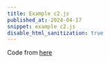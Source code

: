 ```yaml
---
title: Example c2.js
published_at: 2024-04-17
snippet: example c2.js
disable_html_sanitization: true
---
```


<script src="/scripts/c2.min.js"></script>
<script src="/scripts/p5.js"></script>

<canvas id="c2"/>

Code from [here](https://github.com/ren-yuan/c2.js/blob/main/examples/Delaunay.js)

<script>
//created by Ren Yuan

const renderer = new c2.Renderer(document.getElementById('c2'));
resize();

renderer.background('#cccccc');
let random = new c2.Random();


class Agent extends c2.Point {
    constructor() {
        let x = random.next(renderer.width);
        let y = random.next(renderer.height);
        super(x, y);

        this.vx = random.next(-2, 2);
        this.vy = random.next(-2, 2);
    }

    update() {
        this.x += this.vx;
        this.y += this.vy;

        if (this.x < 0) {
            this.x = 0;
            this.vx *= -1;
        } else if (this.x > renderer.width) {
            this.x = renderer.width;
            this.vx *= -1;
        }
        if (this.y < 0) {
            this.y = 0;
            this.vy *= -1;
        } else if (this.y > renderer.height) {
            this.y = renderer.height;
            this.vy *= -1;
        }
    }

    display() {
        renderer.stroke('#333333');
        renderer.lineWidth(5);
        renderer.point(this.x, this.y);
    }
}

let agents = new Array(20);
for (let i = 0; i < agents.length; i++) agents[i] = new Agent();


renderer.draw(() => {
    renderer.clear();

    let delaunay = new c2.Delaunay();
    delaunay.compute(agents);
    let vertices = delaunay.vertices;
    let edges = delaunay.edges;
    let triangles = delaunay.triangles;

    let maxArea = 0;
    let minArea = Number.POSITIVE_INFINITY;
    for (let i = 0; i < triangles.length; i++) {
        let area = triangles[i].area();
        if(area < minArea) minArea = area;
        if(area > maxArea) maxArea = area;
    }

    renderer.stroke('#333333');
    renderer.lineWidth(1);
    for (let i = 0; i < triangles.length; i++) {
        let t = c2.norm(triangles[i].area(), minArea, maxArea);
        let color = c2.Color.hsl(30*t, 30+30*t, 20+80*t);
        renderer.fill(color);
        renderer.triangle(triangles[i]);
    }
    

    for (let i = 0; i < agents.length; i++) {
        agents[i].display();
        agents[i].update();
    }
});


window.addEventListener('resize', resize);
function resize() {
    let parent = renderer.canvas.parentElement;
    renderer.size(parent.clientWidth, parent.clientWidth / 16 * 9);
}
</script>